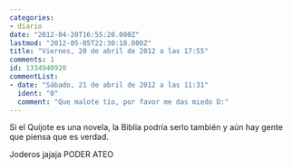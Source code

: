 ```yaml
---
categories:
- diario
date: "2012-04-20T16:55:20.000Z"
lastmod: "2012-05-05T22:30:18.000Z"
title: "Viernes, 20 de abril de 2012 a las 17:55"
comments: 1
id: 1334940920
commentList:
- date: "Sábado, 21 de abril de 2012 a las 11:31"
  ident: "0"
  comment: "Que malote tío, por favor me das miedo D:"
---
```


Si el Quijote es una novela, la Biblia podría serlo también y aún hay gente que piensa que es verdad.  
  
Joderos jajaja PODER ATEO